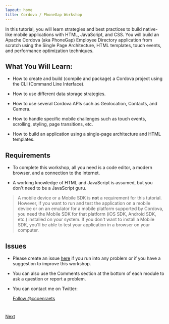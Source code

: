 ```yaml
---
layout: home
title: Cordova / PhoneGap Workshop
---
```

In this tutorial, you will learn strategies and best practices to build native-like mobile applications with
HTML, JavaScript, and CSS. You will build an Apache Cordova (aka PhoneGap) Employee Directory application from scratch using the Single Page Architecture, HTML templates, touch events, and performance optimization techniques.

## What You Will Learn:

- How to create and build (compile and package) a Cordova project using the CLI (Command Line Interface).

- How to use different data storage strategies.

- How to use several Cordova APIs such as Geolocation, Contacts, and Camera.

- How to handle specific mobile challenges such as touch events, scrolling, styling, page transitions, etc.

- How to build an application using a single-page architecture and HTML templates.


## Requirements

- To complete this workshop, all you need is a code editor, a modern browser, and a connection to the Internet.

- A working knowledge of HTML and JavaScript is assumed, but you don't need to be a JavaScript guru.

>A mobile device or a Mobile SDK is **not** a requirement for this tutorial. However, if you want to run and test the application on a mobile device or on an emulator for a mobile platform supported by Cordova, you need the Mobile SDK for that platform (iOS SDK, Android SDK, etc.) installed on your system. If you don't want to install a Mobile SDK, you'll be able to test your application in a browser on your computer.

## Issues

- Please create an issue [here](https://github.com/ccoenraets/apache-cordova-tutorial/issues) if you run
into any problem or if you have a suggestion to improve this workshop.

- You can also use the Comments section at the bottom of each module to ask a question or report a problem.

- You can contact me on Twitter:

    <a href="https://twitter.com/ccoenraets" class="twitter-follow-button" data-show-count="true" 
    data-size="large" data-lang="en">Follow 
    @ccoenraets</a>
    <script>!function(d,s,id){var js,fjs=d.getElementsByTagName(s)[0];if(!d.getElementById(id)){js=d.createElement(s);js.id=id;js.src="//platform.twitter.com/widgets.js";fjs.parentNode.insertBefore(js,fjs);}}(document,"script","twitter-wjs");</script>

<div class="row" style="margin-top:40px;">
<div class="col-sm-12">
<a href="create-cordova-project.html" class="btn btn-default pull-right">Next <i class="glyphicon
glyphicon-chevron-right"></i></a>
</div>
</div>
